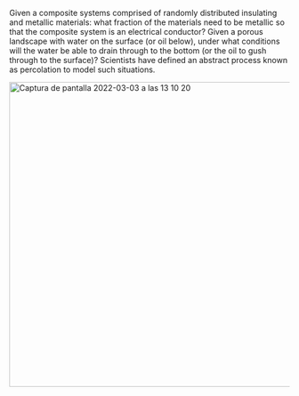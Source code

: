 Given a composite systems comprised of randomly distributed insulating and metallic materials: what fraction of the materials need to be metallic so that the composite system is an electrical conductor? Given a porous landscape with water on the surface (or oil below), under what conditions will the water be able to drain through to the bottom (or the oil to gush through to the surface)? Scientists have defined an abstract process known as percolation to model such situations.

<img width="548" alt="Captura de pantalla 2022-03-03 a las 13 10 20" src="https://user-images.githubusercontent.com/100277339/156562214-81abbb35-d4b3-4f15-bfe0-020fba5fb92a.png">
